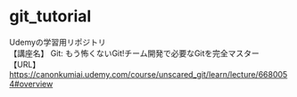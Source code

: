 # git_tutorial
Udemyの学習用リポジトリ  
【講座名】 Git: もう怖くないGit!チーム開発で必要なGitを完全マスター  
【URL】 https://canonkumiai.udemy.com/course/unscared_git/learn/lecture/6680054#overview  
